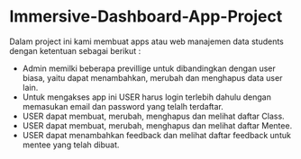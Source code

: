 # Immersive-Dashboard-App-Project
Dalam project ini kami membuat apps atau web manajemen data students dengan ketentuan sebagai berikut :
- Admin memilki beberapa previllige untuk dibandingkan dengan user biasa, yaitu dapat menambahkan, merubah dan menghapus data user lain.
- Untuk mengakses app ini USER harus login terlebih dahulu dengan memasukan email dan password yang telalh terdaftar.
- USER dapat membuat, merubah, menghapus dan melihat daftar Class.
- USER dapat membuat, merubah, menghapus dan melihat daftar Mentee.
- USER dapat menambahkan feedback dan melihat daftar feedback untuk mentee yang telah dibuat.
